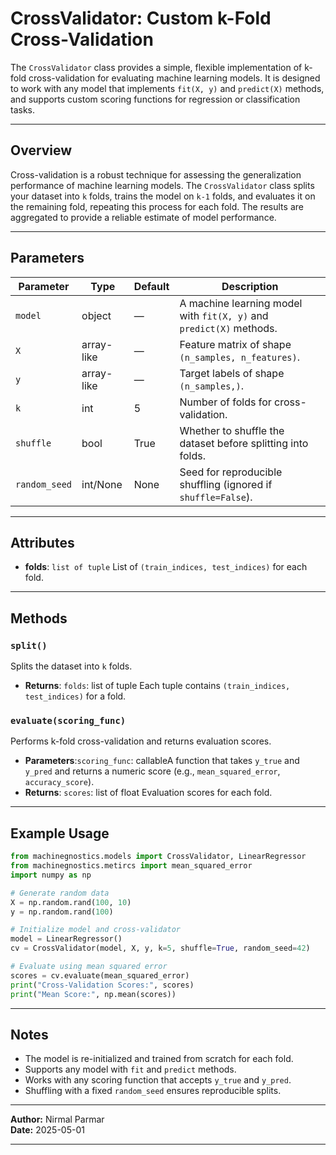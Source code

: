 # CrossValidator: Custom k-Fold Cross-Validation

The `CrossValidator` class provides a simple, flexible implementation of k-fold cross-validation for evaluating machine learning models. It is designed to work with any model that implements `fit(X, y)` and `predict(X)` methods, and supports custom scoring functions for regression or classification tasks.

---

## Overview

Cross-validation is a robust technique for assessing the generalization performance of machine learning models. The `CrossValidator` class splits your dataset into `k` folds, trains the model on `k-1` folds, and evaluates it on the remaining fold, repeating this process for each fold. The results are aggregated to provide a reliable estimate of model performance.

---

## Parameters

| Parameter       | Type       | Default | Description                                                             |
| --------------- | ---------- | ------- | ----------------------------------------------------------------------- |
| `model`       | object     | —      | A machine learning model with `fit(X, y)` and `predict(X)` methods. |
| `X`           | array-like | —      | Feature matrix of shape `(n_samples, n_features)`.                    |
| `y`           | array-like | —      | Target labels of shape `(n_samples,)`.                                |
| `k`           | int        | 5       | Number of folds for cross-validation.                                   |
| `shuffle`     | bool       | True    | Whether to shuffle the dataset before splitting into folds.             |
| `random_seed` | int/None   | None    | Seed for reproducible shuffling (ignored if `shuffle=False`).         |

---

## Attributes

- **folds**: `list of tuple`
  List of `(train_indices, test_indices)` for each fold.

---

## Methods

### `split()`

Splits the dataset into `k` folds.

- **Returns**:
  `folds`: list of tuple
  Each tuple contains `(train_indices, test_indices)` for a fold.

### `evaluate(scoring_func)`

Performs k-fold cross-validation and returns evaluation scores.

- **Parameters**:`scoring_func`: callableA function that takes `y_true` and `y_pred` and returns a numeric score (e.g., `mean_squared_error`, `accuracy_score`).
- **Returns**:
  `scores`: list of float
  Evaluation scores for each fold.

---

## Example Usage

```python
from machinegnostics.models import CrossValidator, LinearRegressor
from machinegnostics.metircs import mean_squared_error
import numpy as np

# Generate random data
X = np.random.rand(100, 10)
y = np.random.rand(100)

# Initialize model and cross-validator
model = LinearRegressor()
cv = CrossValidator(model, X, y, k=5, shuffle=True, random_seed=42)

# Evaluate using mean squared error
scores = cv.evaluate(mean_squared_error)
print("Cross-Validation Scores:", scores)
print("Mean Score:", np.mean(scores))
```

---

## Notes

- The model is re-initialized and trained from scratch for each fold.
- Supports any model with `fit` and `predict` methods.
- Works with any scoring function that accepts `y_true` and `y_pred`.
- Shuffling with a fixed `random_seed` ensures reproducible splits.

---

**Author:** Nirmal Parmar  
**Date:** 2025-05-01

---
